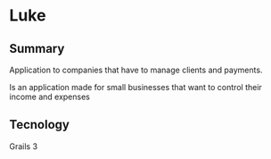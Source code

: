 # Luke

## Summary
Application to companies that have to manage clients and payments.

Is an application made for small businesses that want to control their income and expenses


## Tecnology
Grails 3

